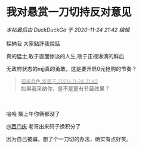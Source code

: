 # 我对悬赏一刀切持反对意见


<i class="pstatus"> 本帖最后由 DuckDuckGo 于 2020-11-24 21:42 编辑 </i><br />
<br />
採納我 大家點評我說話

真的猛士,敢于直面惨淡的人生,敢于正视淋漓的鲜血

无政府状态的mjj真的勇敢，这是要开启0元抢购的节奏？

<div class="quote"><blockquote><font size="2"><a href="https://www.hostloc.com/forum.php?mod=redirect&amp;goto=findpost&amp;pid=9510766&amp;ptid=770923" target="_blank"><font color="#999999">孤单月色 发表于 2020-11-24 21:42</font></a></font><br />
如果我采纳你，是不是更有节目效果？</blockquote></div><br />
<br />
哈哈 搁上午你俩都没了&nbsp;&nbsp;<img src="static/image/smiley/default/lol.gif" smilieid="12" border="0" alt="" />

<a href="https://www.hostloc.com/home.php?mod=space&amp;uid=26734" target="_blank">@西门庆</a> 老哥出来码子换积分了

因为自己被骗，想了个一刀切的办法，确实有点好笑。<img src="static/image/smiley/yct/007.gif" smilieid="46" border="0" alt="" />
